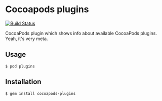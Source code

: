 # Cocoapods plugins

[![Build Status](https://travis-ci.org/dbgrandi/cocoapods-plugins.png?branch=master)](https://travis-ci.org/dbgrandi/cocoapods-plugins)

CocoaPods plugin which shows info about available CocoaPods plugins. Yeah, it's very meta.

## Usage

    $ pod plugins

## Installation

    $ gem install cocoapods-plugins
